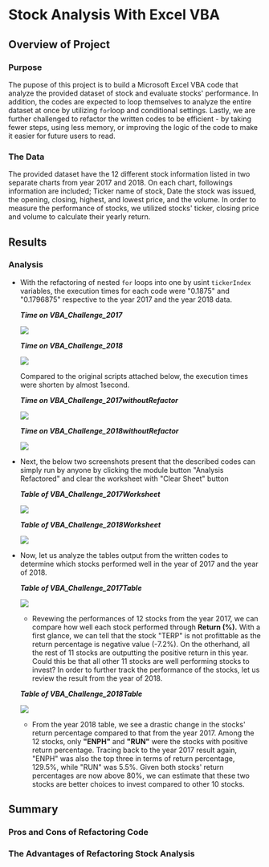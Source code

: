 # Stock Analysis With Excel VBA

## Overview of Project
### Purpose
The pupose of this project is to build a Microsoft Excel VBA code that analyze the provided dataset of stock and evaluate stocks' performance. In addition, the codes are expected to loop themselves to analyze the entire dataset at once by utilizing `for`loop and conditional settings. Lastly, we are further challenged to refactor the written codes to be efficient - by taking fewer steps, using less memory, or improving the logic of the code to make it easier for future users to read.

### The Data
The provided dataset have the 12 different stock information listed in two separate charts from year 2017 and 2018. On each chart, followings information are included; Ticker name of stock, Date the stock was issued, the opening, closing, highest, and lowest price, and the volume. In order to measure the performance of stocks, we utilized stocks' ticker, closing price and volume to calculate their yearly return.


## Results
### Analysis




+ With the refactoring of nested `for` loops into one by usint `tickerIndex` variables, the execution times for each code were "0.1875" and "0.1796875" respective to the year 2017 and the year 2018 data.
   
   ***Time on VBA_Challenge_2017***
   
   ![](Resources/VBA_Challenge_2017.png)


   ***Time on VBA_Challenge_2018***
   
   ![](Resources/VBA_Challenge_2018.png)

   Compared to the original scripts attached below, the execution times were shorten by almost 1second.


   ***Time on VBA_Challenge_2017withoutRefactor***
   
   ![](Resources/VBA_Challenge_2017withoutRefactor.png)

 
   ***Time on VBA_Challenge_2018withoutRefactor***
   
   ![](Resources/VBA_Challenge_2018withoutRefactor.png)


+ Next, the below two screenshots present that the described codes can simply run by anyone by clicking the module button "Analysis Refactored" and clear the worksheet with "Clear Sheet" button
   
   ***Table of VBA_Challenge_2017Worksheet***
   
   ![](Resources/VBA_Challenge_2017Worksheet.png)
   
   ***Table of VBA_Challenge_2018Worksheet***
   
   ![](Resources/VBA_Challenge_2018Worksheet.png)

+ Now, let us analyze the tables output from the written codes to determine which stocks performed well in the year of 2017 and the year of 2018.

   ***Table of VBA_Challenge_2017Table***
   
   ![](Resources/VBA_Challenge_2017Table.png)
   
   + Revewing the performances of 12 stocks from the year 2017, we can compare how well each stock performed through  **Return (%).** 
     With a first glance, we can tell that the stock "TERP" is not profittable as the return percentage is negative value (-7.2%). On the otherhand, all the rest of 11 stocks are outputting the positive return in this year. Could this be that all other 11 stocks are well performing stocks to invest? 
In order to further track the performance of the stocks, let us review the result from the year of 2018.

   ***Table of VBA_Challenge_2018Table***
   
   ![](Resources/VBA_Challenge_2018Table.png)
   
   + From the year 2018 table, we see a drastic change in the stocks' return percentage compared to that from the year 2017. Among the 12 stocks, only **"ENPH"** and **"RUN"** were the stocks with positive return percentage. 
     Tracing back to the year 2017 result again, "ENPH" was also the top three in terms of return percentage, 129.5%, while "RUN" was 5.5%. Given both stocks' return percentages are now above 80%, we can estimate that these two stocks are better choices to invest compared to other 10 stocks.





## Summary
### Pros and Cons of Refactoring Code


### The Advantages of Refactoring Stock Analysis
